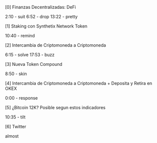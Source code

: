 [0] Finanzas Decentralizadas: DeFi

2:10 - suit
6:52 - drop
13:22 - pretty


[1] Staking con Synthetix Network Token

10:40 - remind

[2] Intercambia de Criptomoneda a Criptomoneda

6:15 - solve
17:53 - buzz

[3] Nueva Token Compound

8:50 - skin

[4] Intercambia de Criptomoneda a Criptomoneda + Deposita y Retira en OKEX

0:00 - response

[5] ¿Bitcoin 12K? Posible segun estos indicadores

10:35 - tilt


[6] Twitter

almost
